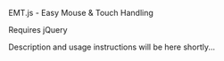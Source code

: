 EMT.js - Easy Mouse & Touch Handling

Requires jQuery

Description and usage instructions will be here shortly...
